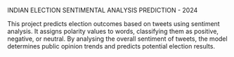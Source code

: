 INDIAN ELECTION SENTIMENTAL ANALYSIS PREDICTION - 2024

This project predicts election outcomes based on tweets using sentiment analysis. 
It assigns polarity values to words, classifying them as positive, negative, or neutral.
By analysing the overall sentiment of tweets, the model determines public opinion trends and predicts potential election results.
